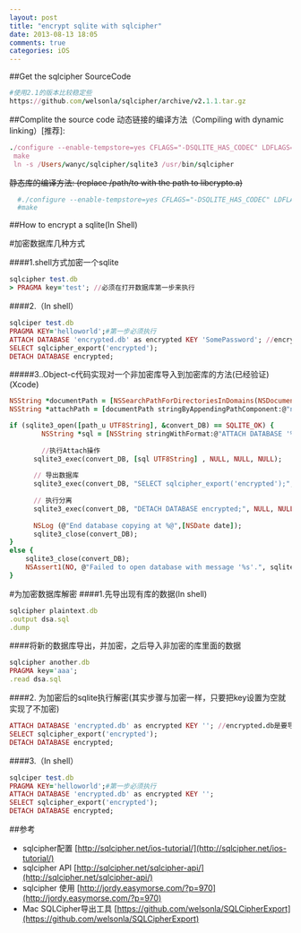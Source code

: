 ```yaml
---
layout: post
title: "encrypt sqlite with sqlcipher"
date: 2013-08-13 18:05
comments: true
categories: iOS
---
```

##Get the sqlcipher SourceCode

```ruby
#使用2.1的版本比较稳定些
https://github.com/welsonla/sqlcipher/archive/v2.1.1.tar.gz

```
##Complite the source code
动态链接的编译方法（Compiling with dynamic linking）[推荐]:

```ruby
./configure --enable-tempstore=yes CFLAGS="-DSQLITE_HAS_CODEC" LDFLAGS="-lcrypto"
 make
 ln -s /Users/wanyc/sqlcipher/sqlite3 /usr/bin/sqlcipher 
```

~~静态库的编译方法: (replace /path/to with the path to libcrypto.a)~~
```ruby
  #./configure --enable-tempstore=yes CFLAGS="-DSQLITE_HAS_CODEC" LDFLAGS="/path/to/libcrypto.a"
  #make
```
  

##How to encrypt a sqlite(In Shell)

#加密数据库几种方式

####1.shell方式加密一个sqlite

```ruby
sqlcipher test.db
> PRAGMA key='test'; //必须在打开数据库第一步来执行
```


####2.（In shell）
```ruby
sqlciper test.db
PRAGMA KEY='helloworld';#第一步必须执行
ATTACH DATABASE 'encrypted.db' as encrypted KEY 'SomePassword'; //encrypted.db是要导出的新的数据库
SELECT sqlcipher_export('encrypted');
DETACH DATABASE encrypted;
```

#####3..Object-c代码实现对一个非加密库导入到加密库的方法(已经验证)(Xcode)
```ruby
NSString *documentPath = [NSSearchPathForDirectoriesInDomains(NSDocumentDirectory,NSUserDomainMask, YES) objectAtIndex:0];
NSString *attachPath = [documentPath stringByAppendingPathComponent:@"new.db"];

if (sqlite3_open([path_u UTF8String], &convert_DB) == SQLITE_OK) {
		NSString *sql = [NSString stringWithFormat:@"ATTACH DATABASE '%@' AS encrypted KEY '1234';",attachPath];
	
		//执行Attach操作
	  sqlite3_exec(convert_DB, [sql UTF8String] , NULL, NULL, NULL);
  
	  // 导出数据库
	  sqlite3_exec(convert_DB, "SELECT sqlcipher_export('encrypted');", NULL, NULL, NULL);
  
	  // 执行分离
	  sqlite3_exec(convert_DB, "DETACH DATABASE encrypted;", NULL, NULL, NULL);
  
	  NSLog (@"End database copying at %@",[NSDate date]);
	  sqlite3_close(convert_DB);
}
else {
    sqlite3_close(convert_DB);
    NSAssert1(NO, @"Failed to open database with message '%s'.", sqlite3_errmsg(convert_DB));
}
```

#为加密数据库解密
####1.先导出现有库的数据(In shell)
```ruby
sqlcipher plaintext.db
.output dsa.sql
.dump
```
####将新的数据库导出，并加密，之后导入非加密的库里面的数据
```ruby
sqlcipher another.db
PRAGMA key='aaa';
.read dsa.sql
```

####2. 为加密后的sqlite执行解密(其实步骤与加密一样，只要把key设置为空就实现了不加密)
```ruby
ATTACH DATABASE 'encrypted.db' as encrypted KEY ''; //encrypted.db是要导出的新的数据库
SELECT sqlcipher_export('encrypted');
DETACH DATABASE encrypted;
```

####3.（In shell）
```ruby
sqlciper test.db
PRAGMA KEY='helloworld';#第一步必须执行
ATTACH DATABASE 'encrypted.db' as encrypted KEY '';
SELECT sqlcipher_export('encrypted');
DETACH DATABASE encrypted;
```


##参考
* sqlcipher配置 [http://sqlcipher.net/ios-tutorial/](http://sqlcipher.net/ios-tutorial/)  
* sqlcipher API [http://sqlcipher.net/sqlcipher-api/](http://sqlcipher.net/sqlcipher-api/)
* sqlcipher 使用 [http://jordy.easymorse.com/?p=970](http://jordy.easymorse.com/?p=970)
* Mac SQLCipher导出工具 [https://github.com/welsonla/SQLCipherExport](https://github.com/welsonla/SQLCipherExport)